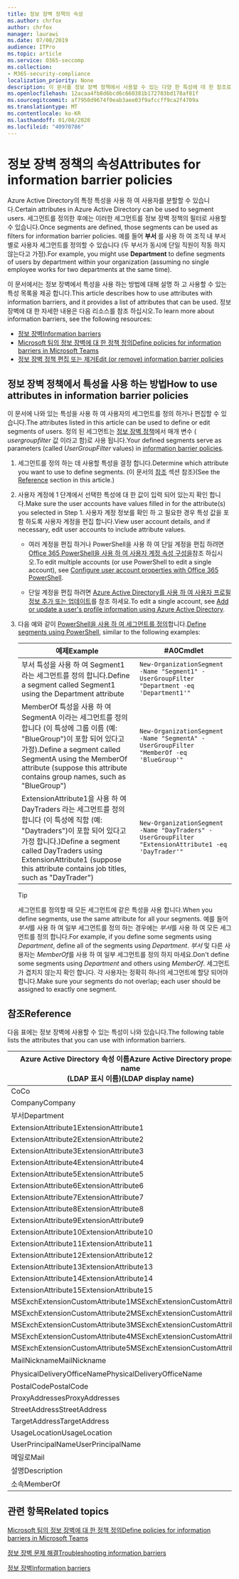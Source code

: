 ```yaml
---
title: 정보 장벽 정책의 속성
ms.author: chrfox
author: chrfox
manager: laurawi
ms.date: 07/08/2019
audience: ITPro
ms.topic: article
ms.service: O365-seccomp
ms.collection:
- M365-security-compliance
localization_priority: None
description: 이 문서를 정보 장벽 정책에서 사용할 수 있는 다양 한 특성에 대 한 참조로 사용 합니다.
ms.openlocfilehash: 12acaa4fb8d6bcd6c660381b172703bd178af81f
ms.sourcegitcommit: af7950d9674f0eab3aee03f9afccff9ca2f4709a
ms.translationtype: MT
ms.contentlocale: ko-KR
ms.lasthandoff: 01/08/2020
ms.locfileid: "40970786"
---
```

# <a name="attributes-for-information-barrier-policies"></a><span data-ttu-id="8ef9d-103">정보 장벽 정책의 속성</span><span class="sxs-lookup"><span data-stu-id="8ef9d-103">Attributes for information barrier policies</span></span>

<span data-ttu-id="8ef9d-104">Azure Active Directory의 특정 특성을 사용 하 여 사용자를 분할할 수 있습니다.</span><span class="sxs-lookup"><span data-stu-id="8ef9d-104">Certain attributes in Azure Active Directory can be used to segment users.</span></span> <span data-ttu-id="8ef9d-105">세그먼트를 정의한 후에는 이러한 세그먼트를 정보 장벽 정책의 필터로 사용할 수 있습니다.</span><span class="sxs-lookup"><span data-stu-id="8ef9d-105">Once segments are defined, those segments can be used as filters for information barrier policies.</span></span> <span data-ttu-id="8ef9d-106">예를 들어 **부서** 를 사용 하 여 조직 내 부서별로 사용자 세그먼트를 정의할 수 있습니다 (두 부서가 동시에 단일 직원이 작동 하지 않는다고 가정).</span><span class="sxs-lookup"><span data-stu-id="8ef9d-106">For example, you might use **Department** to define segments of users by department within your organization (assuming no single employee works for two departments at the same time).</span></span> 

<span data-ttu-id="8ef9d-107">이 문서에서는 정보 장벽에서 특성을 사용 하는 방법에 대해 설명 하 고 사용할 수 있는 특성 목록을 제공 합니다.</span><span class="sxs-lookup"><span data-stu-id="8ef9d-107">This article describes how to use attributes with information barriers, and it provides a list of attributes that can be used.</span></span> <span data-ttu-id="8ef9d-108">정보 장벽에 대 한 자세한 내용은 다음 리소스를 참조 하십시오.</span><span class="sxs-lookup"><span data-stu-id="8ef9d-108">To learn more about information barriers, see the following resources:</span></span>
- [<span data-ttu-id="8ef9d-109">정보 장벽</span><span class="sxs-lookup"><span data-stu-id="8ef9d-109">Information barriers</span></span>](information-barriers.md)
- [<span data-ttu-id="8ef9d-110">Microsoft 팀의 정보 장벽에 대 한 정책 정의</span><span class="sxs-lookup"><span data-stu-id="8ef9d-110">Define policies for information barriers in Microsoft Teams</span></span>](information-barriers-policies.md)
- [<span data-ttu-id="8ef9d-111">정보 장벽 정책 편집 또는 제거</span><span class="sxs-lookup"><span data-stu-id="8ef9d-111">Edit (or remove) information barrier policies</span></span>](information-barriers-edit-segments-policies.md)

## <a name="how-to-use-attributes-in-information-barrier-policies"></a><span data-ttu-id="8ef9d-112">정보 장벽 정책에서 특성을 사용 하는 방법</span><span class="sxs-lookup"><span data-stu-id="8ef9d-112">How to use attributes in information barrier policies</span></span>

<span data-ttu-id="8ef9d-113">이 문서에 나와 있는 특성을 사용 하 여 사용자의 세그먼트를 정의 하거나 편집할 수 있습니다.</span><span class="sxs-lookup"><span data-stu-id="8ef9d-113">The attributes listed in this article can be used to define or edit segments of users.</span></span> <span data-ttu-id="8ef9d-114">정의 된 세그먼트는 [정보 장벽 정책](information-barriers-policies.md)에서 매개 변수 ( *usergroupfilter* 값 이라고 함)로 사용 됩니다.</span><span class="sxs-lookup"><span data-stu-id="8ef9d-114">Your defined segments serve as parameters (called *UserGroupFilter* values) in [information barrier policies](information-barriers-policies.md).</span></span>

1. <span data-ttu-id="8ef9d-115">세그먼트를 정의 하는 데 사용할 특성을 결정 합니다.</span><span class="sxs-lookup"><span data-stu-id="8ef9d-115">Determine which attribute you want to use to define segments.</span></span> <span data-ttu-id="8ef9d-116">(이 문서의 [참조](#reference) 섹션 참조)</span><span class="sxs-lookup"><span data-stu-id="8ef9d-116">(See the [Reference](#reference) section in this article.)</span></span>

2. <span data-ttu-id="8ef9d-117">사용자 계정에 1 단계에서 선택한 특성에 대 한 값이 입력 되어 있는지 확인 합니다.</span><span class="sxs-lookup"><span data-stu-id="8ef9d-117">Make sure the user accounts have values filled in for the attribute(s) you selected in Step 1.</span></span> <span data-ttu-id="8ef9d-118">사용자 계정 정보를 확인 하 고 필요한 경우 특성 값을 포함 하도록 사용자 계정을 편집 합니다.</span><span class="sxs-lookup"><span data-stu-id="8ef9d-118">View user account details, and if necessary, edit user accounts to include attribute values.</span></span> 

    - <span data-ttu-id="8ef9d-119">여러 계정을 편집 하거나 PowerShell을 사용 하 여 단일 계정을 편집 하려면 [Office 365 PowerShell을 사용 하 여 사용자 계정 속성 구성을](https://docs.microsoft.com/office365/enterprise/powershell/configure-user-account-properties-with-office-365-powershell)참조 하십시오.</span><span class="sxs-lookup"><span data-stu-id="8ef9d-119">To edit multiple accounts (or use PowerShell to edit a single account), see [Configure user account properties with Office 365 PowerShell](https://docs.microsoft.com/office365/enterprise/powershell/configure-user-account-properties-with-office-365-powershell).</span></span>

    - <span data-ttu-id="8ef9d-120">단일 계정을 편집 하려면 [Azure Active Directory를 사용 하 여 사용자 프로필 정보 추가 또는 업데이트](https://docs.microsoft.com/azure/active-directory/fundamentals/active-directory-users-profile-azure-portal)를 참조 하세요.</span><span class="sxs-lookup"><span data-stu-id="8ef9d-120">To edit a single account, see [Add or update a user's profile information using Azure Active Directory](https://docs.microsoft.com/azure/active-directory/fundamentals/active-directory-users-profile-azure-portal).</span></span>

3. <span data-ttu-id="8ef9d-121">다음 예와 같이 [PowerShell을 사용 하 여 세그먼트를 정의](information-barriers-policies.md#define-segments-using-powershell)합니다.</span><span class="sxs-lookup"><span data-stu-id="8ef9d-121">[Define segments using PowerShell](information-barriers-policies.md#define-segments-using-powershell), similar to the following examples:</span></span>

    |<span data-ttu-id="8ef9d-122">예제</span><span class="sxs-lookup"><span data-stu-id="8ef9d-122">Example</span></span>  |<span data-ttu-id="8ef9d-123">#A0</span><span class="sxs-lookup"><span data-stu-id="8ef9d-123">Cmdlet</span></span>  |
    |---------|---------|
    |<span data-ttu-id="8ef9d-124">부서 특성을 사용 하 여 Segment1 라는 세그먼트를 정의 합니다.</span><span class="sxs-lookup"><span data-stu-id="8ef9d-124">Define a segment called Segment1 using the Department attribute</span></span>     | `New-OrganizationSegment -Name "Segment1" -UserGroupFilter "Department -eq 'Department1'"`        |
    |<span data-ttu-id="8ef9d-125">MemberOf 특성을 사용 하 여 SegmentA 이라는 세그먼트를 정의 합니다 (이 특성에 그룹 이름 (예: "BlueGroup")이 포함 되어 있다고 가정).</span><span class="sxs-lookup"><span data-stu-id="8ef9d-125">Define a segment called SegmentA using the MemberOf attribute (suppose this attribute contains group names, such as "BlueGroup")</span></span>     | `New-OrganizationSegment -Name "SegmentA" -UserGroupFilter "MemberOf -eq 'BlueGroup'"`        |
    |<span data-ttu-id="8ef9d-126">ExtensionAttribute1을 사용 하 여 DayTraders 라는 세그먼트를 정의 합니다 (이 특성에 직함 (예: "Daytraders")이 포함 되어 있다고 가정 합니다.)</span><span class="sxs-lookup"><span data-stu-id="8ef9d-126">Define a segment called DayTraders using ExtensionAttribute1 (suppose this attribute contains job titles, such as "DayTrader")</span></span>|`New-OrganizationSegment -Name "DayTraders" -UserGroupFilter "ExtensionAttribute1 -eq 'DayTrader'"` |

    > [!TIP]
    > <span data-ttu-id="8ef9d-127">세그먼트를 정의할 때 모든 세그먼트에 같은 특성을 사용 합니다.</span><span class="sxs-lookup"><span data-stu-id="8ef9d-127">When you define segments, use the same attribute for all your segments.</span></span> <span data-ttu-id="8ef9d-128">예를 들어 *부서*를 사용 하 여 일부 세그먼트를 정의 하는 경우에는 *부서*를 사용 하 여 모든 세그먼트를 정의 합니다.</span><span class="sxs-lookup"><span data-stu-id="8ef9d-128">For example, if you define some segments using *Department*, define all of the segments using *Department*.</span></span> <span data-ttu-id="8ef9d-129">*부서* 및 다른 사용자는 *MemberOf*를 사용 하 여 일부 세그먼트를 정의 하지 마세요.</span><span class="sxs-lookup"><span data-stu-id="8ef9d-129">Don't define some segments using *Department* and others using *MemberOf*.</span></span> <span data-ttu-id="8ef9d-130">세그먼트가 겹치지 않는지 확인 합니다. 각 사용자는 정확히 하나의 세그먼트에 할당 되어야 합니다.</span><span class="sxs-lookup"><span data-stu-id="8ef9d-130">Make sure your segments do not overlap; each user should be assigned to exactly one segment.</span></span> 

## <a name="reference"></a><span data-ttu-id="8ef9d-131">참조</span><span class="sxs-lookup"><span data-stu-id="8ef9d-131">Reference</span></span>

<span data-ttu-id="8ef9d-132">다음 표에는 정보 장벽에 사용할 수 있는 특성이 나와 있습니다.</span><span class="sxs-lookup"><span data-stu-id="8ef9d-132">The following table lists the attributes that you can use with information barriers.</span></span>

|<span data-ttu-id="8ef9d-133">Azure Active Directory 속성 이름</span><span class="sxs-lookup"><span data-stu-id="8ef9d-133">Azure Active Directory property name</span></span><br/><span data-ttu-id="8ef9d-134">(LDAP 표시 이름)</span><span class="sxs-lookup"><span data-stu-id="8ef9d-134">(LDAP display name)</span></span>  |<span data-ttu-id="8ef9d-135">Exchange 속성 이름</span><span class="sxs-lookup"><span data-stu-id="8ef9d-135">Exchange property name</span></span>  |
|---------|---------|
|<span data-ttu-id="8ef9d-136">Co</span><span class="sxs-lookup"><span data-stu-id="8ef9d-136">Co</span></span>       | <span data-ttu-id="8ef9d-137">Co</span><span class="sxs-lookup"><span data-stu-id="8ef9d-137">Co</span></span>        |
|<span data-ttu-id="8ef9d-138">Company</span><span class="sxs-lookup"><span data-stu-id="8ef9d-138">Company</span></span>     |<span data-ttu-id="8ef9d-139">Company</span><span class="sxs-lookup"><span data-stu-id="8ef9d-139">Company</span></span>         |
|<span data-ttu-id="8ef9d-140">부서</span><span class="sxs-lookup"><span data-stu-id="8ef9d-140">Department</span></span>     |<span data-ttu-id="8ef9d-141">부서</span><span class="sxs-lookup"><span data-stu-id="8ef9d-141">Department</span></span>         |
|<span data-ttu-id="8ef9d-142">ExtensionAttribute1</span><span class="sxs-lookup"><span data-stu-id="8ef9d-142">ExtensionAttribute1</span></span> |<span data-ttu-id="8ef9d-143">CustomAttribute1</span><span class="sxs-lookup"><span data-stu-id="8ef9d-143">CustomAttribute1</span></span>  |
|<span data-ttu-id="8ef9d-144">ExtensionAttribute2</span><span class="sxs-lookup"><span data-stu-id="8ef9d-144">ExtensionAttribute2</span></span> |<span data-ttu-id="8ef9d-145">CustomAttribute2</span><span class="sxs-lookup"><span data-stu-id="8ef9d-145">CustomAttribute2</span></span>  |
|<span data-ttu-id="8ef9d-146">ExtensionAttribute3</span><span class="sxs-lookup"><span data-stu-id="8ef9d-146">ExtensionAttribute3</span></span> |<span data-ttu-id="8ef9d-147">CustomAttribute3</span><span class="sxs-lookup"><span data-stu-id="8ef9d-147">CustomAttribute3</span></span>  |
|<span data-ttu-id="8ef9d-148">ExtensionAttribute4</span><span class="sxs-lookup"><span data-stu-id="8ef9d-148">ExtensionAttribute4</span></span> |<span data-ttu-id="8ef9d-149">CustomAttribute4</span><span class="sxs-lookup"><span data-stu-id="8ef9d-149">CustomAttribute4</span></span>  |
|<span data-ttu-id="8ef9d-150">ExtensionAttribute5</span><span class="sxs-lookup"><span data-stu-id="8ef9d-150">ExtensionAttribute5</span></span> |<span data-ttu-id="8ef9d-151">CustomAttribute5</span><span class="sxs-lookup"><span data-stu-id="8ef9d-151">CustomAttribute5</span></span>  |
|<span data-ttu-id="8ef9d-152">ExtensionAttribute6</span><span class="sxs-lookup"><span data-stu-id="8ef9d-152">ExtensionAttribute6</span></span> |<span data-ttu-id="8ef9d-153">CustomAttribute6</span><span class="sxs-lookup"><span data-stu-id="8ef9d-153">CustomAttribute6</span></span>  |
|<span data-ttu-id="8ef9d-154">ExtensionAttribute7</span><span class="sxs-lookup"><span data-stu-id="8ef9d-154">ExtensionAttribute7</span></span> |<span data-ttu-id="8ef9d-155">CustomAttribute7</span><span class="sxs-lookup"><span data-stu-id="8ef9d-155">CustomAttribute7</span></span>  |
|<span data-ttu-id="8ef9d-156">ExtensionAttribute8</span><span class="sxs-lookup"><span data-stu-id="8ef9d-156">ExtensionAttribute8</span></span> |<span data-ttu-id="8ef9d-157">CustomAttribute8</span><span class="sxs-lookup"><span data-stu-id="8ef9d-157">CustomAttribute8</span></span>  |
|<span data-ttu-id="8ef9d-158">ExtensionAttribute9</span><span class="sxs-lookup"><span data-stu-id="8ef9d-158">ExtensionAttribute9</span></span> |<span data-ttu-id="8ef9d-159">CustomAttribute9</span><span class="sxs-lookup"><span data-stu-id="8ef9d-159">CustomAttribute9</span></span>  |
|<span data-ttu-id="8ef9d-160">ExtensionAttribute10</span><span class="sxs-lookup"><span data-stu-id="8ef9d-160">ExtensionAttribute10</span></span> |<span data-ttu-id="8ef9d-161">CustomAttribute10</span><span class="sxs-lookup"><span data-stu-id="8ef9d-161">CustomAttribute10</span></span>  |
|<span data-ttu-id="8ef9d-162">ExtensionAttribute11</span><span class="sxs-lookup"><span data-stu-id="8ef9d-162">ExtensionAttribute11</span></span> |<span data-ttu-id="8ef9d-163">CustomAttribute11</span><span class="sxs-lookup"><span data-stu-id="8ef9d-163">CustomAttribute11</span></span>  |
|<span data-ttu-id="8ef9d-164">ExtensionAttribute12</span><span class="sxs-lookup"><span data-stu-id="8ef9d-164">ExtensionAttribute12</span></span> |<span data-ttu-id="8ef9d-165">CustomAttribute12</span><span class="sxs-lookup"><span data-stu-id="8ef9d-165">CustomAttribute12</span></span>  |
|<span data-ttu-id="8ef9d-166">ExtensionAttribute13</span><span class="sxs-lookup"><span data-stu-id="8ef9d-166">ExtensionAttribute13</span></span> |<span data-ttu-id="8ef9d-167">CustomAttribute13</span><span class="sxs-lookup"><span data-stu-id="8ef9d-167">CustomAttribute13</span></span>  |
|<span data-ttu-id="8ef9d-168">ExtensionAttribute14</span><span class="sxs-lookup"><span data-stu-id="8ef9d-168">ExtensionAttribute14</span></span> |<span data-ttu-id="8ef9d-169">CustomAttribute14</span><span class="sxs-lookup"><span data-stu-id="8ef9d-169">CustomAttribute14</span></span>  |
|<span data-ttu-id="8ef9d-170">ExtensionAttribute15</span><span class="sxs-lookup"><span data-stu-id="8ef9d-170">ExtensionAttribute15</span></span> |<span data-ttu-id="8ef9d-171">CustomAttribute15</span><span class="sxs-lookup"><span data-stu-id="8ef9d-171">CustomAttribute15</span></span>  |
|<span data-ttu-id="8ef9d-172">MSExchExtensionCustomAttribute1</span><span class="sxs-lookup"><span data-stu-id="8ef9d-172">MSExchExtensionCustomAttribute1</span></span> |<span data-ttu-id="8ef9d-173">ExtensionCustomAttribute1</span><span class="sxs-lookup"><span data-stu-id="8ef9d-173">ExtensionCustomAttribute1</span></span> |
|<span data-ttu-id="8ef9d-174">MSExchExtensionCustomAttribute2</span><span class="sxs-lookup"><span data-stu-id="8ef9d-174">MSExchExtensionCustomAttribute2</span></span> |<span data-ttu-id="8ef9d-175">ExtensionCustomAttribute2</span><span class="sxs-lookup"><span data-stu-id="8ef9d-175">ExtensionCustomAttribute2</span></span> |
|<span data-ttu-id="8ef9d-176">MSExchExtensionCustomAttribute3</span><span class="sxs-lookup"><span data-stu-id="8ef9d-176">MSExchExtensionCustomAttribute3</span></span> |<span data-ttu-id="8ef9d-177">ExtensionCustomAttribute3</span><span class="sxs-lookup"><span data-stu-id="8ef9d-177">ExtensionCustomAttribute3</span></span> |
|<span data-ttu-id="8ef9d-178">MSExchExtensionCustomAttribute4</span><span class="sxs-lookup"><span data-stu-id="8ef9d-178">MSExchExtensionCustomAttribute4</span></span> |<span data-ttu-id="8ef9d-179">ExtensionCustomAttribute4</span><span class="sxs-lookup"><span data-stu-id="8ef9d-179">ExtensionCustomAttribute4</span></span> |
|<span data-ttu-id="8ef9d-180">MSExchExtensionCustomAttribute5</span><span class="sxs-lookup"><span data-stu-id="8ef9d-180">MSExchExtensionCustomAttribute5</span></span> |<span data-ttu-id="8ef9d-181">ExtensionCustomAttribute5</span><span class="sxs-lookup"><span data-stu-id="8ef9d-181">ExtensionCustomAttribute5</span></span> |
|<span data-ttu-id="8ef9d-182">MailNickname</span><span class="sxs-lookup"><span data-stu-id="8ef9d-182">MailNickname</span></span> |<span data-ttu-id="8ef9d-183">별칭</span><span class="sxs-lookup"><span data-stu-id="8ef9d-183">Alias</span></span> |
|<span data-ttu-id="8ef9d-184">PhysicalDeliveryOfficeName</span><span class="sxs-lookup"><span data-stu-id="8ef9d-184">PhysicalDeliveryOfficeName</span></span> |<span data-ttu-id="8ef9d-185">사무실</span><span class="sxs-lookup"><span data-stu-id="8ef9d-185">Office</span></span> |
|<span data-ttu-id="8ef9d-186">PostalCode</span><span class="sxs-lookup"><span data-stu-id="8ef9d-186">PostalCode</span></span> |<span data-ttu-id="8ef9d-187">PostalCode</span><span class="sxs-lookup"><span data-stu-id="8ef9d-187">PostalCode</span></span> |
|<span data-ttu-id="8ef9d-188">ProxyAddresses</span><span class="sxs-lookup"><span data-stu-id="8ef9d-188">ProxyAddresses</span></span> |<span data-ttu-id="8ef9d-189">EmailAddresses</span><span class="sxs-lookup"><span data-stu-id="8ef9d-189">EmailAddresses</span></span> |
|<span data-ttu-id="8ef9d-190">StreetAddress</span><span class="sxs-lookup"><span data-stu-id="8ef9d-190">StreetAddress</span></span> |<span data-ttu-id="8ef9d-191">StreetAddress</span><span class="sxs-lookup"><span data-stu-id="8ef9d-191">StreetAddress</span></span> |
|<span data-ttu-id="8ef9d-192">TargetAddress</span><span class="sxs-lookup"><span data-stu-id="8ef9d-192">TargetAddress</span></span> |<span data-ttu-id="8ef9d-193">ExternalEmailAddress</span><span class="sxs-lookup"><span data-stu-id="8ef9d-193">ExternalEmailAddress</span></span> |
|<span data-ttu-id="8ef9d-194">UsageLocation</span><span class="sxs-lookup"><span data-stu-id="8ef9d-194">UsageLocation</span></span> |<span data-ttu-id="8ef9d-195">UsageLocation</span><span class="sxs-lookup"><span data-stu-id="8ef9d-195">UsageLocation</span></span> |
|<span data-ttu-id="8ef9d-196">UserPrincipalName</span><span class="sxs-lookup"><span data-stu-id="8ef9d-196">UserPrincipalName</span></span>  |<span data-ttu-id="8ef9d-197">UserPrincipalName</span><span class="sxs-lookup"><span data-stu-id="8ef9d-197">UserPrincipalName</span></span>  |
|<span data-ttu-id="8ef9d-198">메일로</span><span class="sxs-lookup"><span data-stu-id="8ef9d-198">Mail</span></span>   |<span data-ttu-id="8ef9d-199">WindowsEmailAddress</span><span class="sxs-lookup"><span data-stu-id="8ef9d-199">WindowsEmailAddress</span></span>    |
|<span data-ttu-id="8ef9d-200">설명</span><span class="sxs-lookup"><span data-stu-id="8ef9d-200">Description</span></span>    |<span data-ttu-id="8ef9d-201">설명</span><span class="sxs-lookup"><span data-stu-id="8ef9d-201">Description</span></span>    |
|<span data-ttu-id="8ef9d-202">소속</span><span class="sxs-lookup"><span data-stu-id="8ef9d-202">MemberOf</span></span>   |<span data-ttu-id="8ef9d-203">MemberOfGroup</span><span class="sxs-lookup"><span data-stu-id="8ef9d-203">MemberOfGroup</span></span>  |

## <a name="related-topics"></a><span data-ttu-id="8ef9d-204">관련 항목</span><span class="sxs-lookup"><span data-stu-id="8ef9d-204">Related topics</span></span>

[<span data-ttu-id="8ef9d-205">Microsoft 팀의 정보 장벽에 대 한 정책 정의</span><span class="sxs-lookup"><span data-stu-id="8ef9d-205">Define policies for information barriers in Microsoft Teams</span></span>](information-barriers-policies.md)

[<span data-ttu-id="8ef9d-206">정보 장벽 문제 해결</span><span class="sxs-lookup"><span data-stu-id="8ef9d-206">Troubleshooting information barriers</span></span>](information-barriers-troubleshooting.md)

[<span data-ttu-id="8ef9d-207">정보 장벽</span><span class="sxs-lookup"><span data-stu-id="8ef9d-207">Information barriers</span></span>](information-barriers.md)




